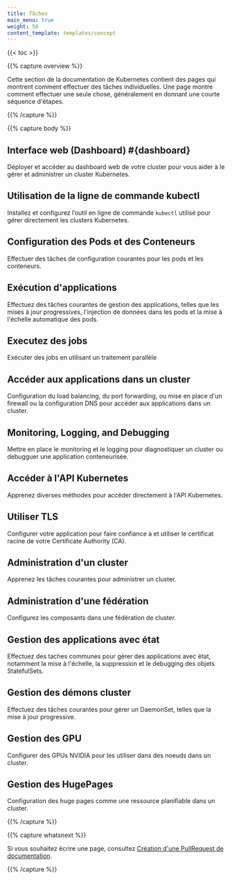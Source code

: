 ```yaml
---
title: Tâches
main_menu: true
weight: 50
content_template: templates/concept
---
```


{{< toc >}}

{{% capture overview %}}

Cette section de la documentation de Kubernetes contient des pages qui montrent comment effectuer des tâches individuelles.
Une page montre comment effectuer une seule chose, généralement en donnant une courte séquence d'étapes.

{{% /capture %}}

{{% capture body %}}

## Interface web (Dashboard) #{dashboard}

Déployer et accéder au dashboard web de votre cluster pour vous aider à le gérer et administrer un cluster Kubernetes.

## Utilisation de la ligne de commande kubectl

Installez et configurez l’outil en ligne de commande `kubectl` utilisé pour gérer directement les clusters Kubernetes.

## Configuration des Pods et des Conteneurs

Effectuer des tâches de configuration courantes pour les pods et les conteneurs.

## Exécution d'applications

Effectuez des tâches courantes de gestion des applications, telles que les mises à jour progressives, l'injection de données dans les pods et la mise à l'échelle automatique des pods.

## Executez des jobs

Exécuter des jobs en utilisant un traitement parallèle

## Accéder aux applications dans un cluster

Configuration du load balancing, du port forwarding, ou mise en place d'un firewall ou la configuration DNS pour accéder aux applications dans un cluster.

## Monitoring, Logging, and Debugging

Mettre en place le monitoring et le logging pour diagnostiquer un cluster ou debugguer une application conteneurisée.

## Accéder à l'API Kubernetes

Apprenez diverses méthodes pour accéder directement à l'API Kubernetes.

## Utiliser TLS

Configurer votre application pour faire confiance à et utiliser le certificat racine de votre Certificate Authority (CA).

## Administration d'un cluster

Apprenez les tâches courantes pour administrer un cluster.

## Administration d'une fédération

Configurez les composants dans une fédération de cluster.

## Gestion des applications avec état

Effectuez des taches communes pour gérer des applications avec état, notamment la mise à l'échelle, la suppression et le debugging des objets StatefulSets.

## Gestion des démons cluster

Effectuez des tâches courantes pour gérer un DaemonSet, telles que la mise à jour progressive.

## Gestion des GPU

Configurer des GPUs NVIDIA pour les utiliser dans des noeuds dans un cluster.

## Gestion des HugePages

Configuration des huge pages comme une ressource planifiable dans un cluster.

{{% /capture %}}

{{% capture whatsnext %}}

Si vous souhaitez écrire une page, consultez
[Création d'une PullRequest de documentation](/docs/home/contribute/create-pull-request/).

{{% /capture %}}

